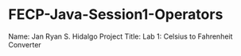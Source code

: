 # FECP-Java-Session1-Operators

Name: Jan Ryan S. Hidalgo
Project Title: Lab 1: Celsius to Fahrenheit Converter
